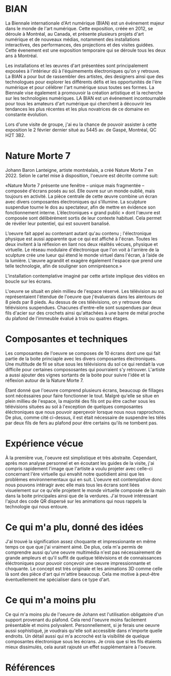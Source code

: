 # BIAN

La Biennale internationale d'Art numérique (BIAN) est un événement majeur dans le monde de l'art numérique. Cette exposition, créée en 2012, se déroule à Montréal, au Canada, et présente plusieurs projets d'art numérique et de nouveaux médias, notamment des installations interactives, des performances, des projections et des visites guidées. Cette évenement est une exposition temporaire qui se déroule tous les deux ans à Montréal. 

Les installations et les œuvres d'art présentées sont principalement exposées à l'intérieur dû à l'équimements électroniques qu'on y retrouve. La BIAN a pour but de rassembler des artistes, des designers ainsi que des technologues pour explorer les différents défis et les opportunités de l'ère numérique et pour célébrer l'art numérique sous toutes ses formes. La Biennale vise également à promouvoir la création artistique et la recherche sur les technologies numériques. LA BIAN est un événement incontournable pour tous les amateurs d'art numérique qui cherchent à découvrir les tendances les plus récentes et les plus novatrices de ce domaine en constante évolution.

Lors d'une visite de groupe, j'ai eu la chance de pouvoir assister à cette exposition le 2 février dernier situé au 5445 av. de Gaspé, Montréal, QC H2T 3B2. 

# Nature Morte 7

Johann Baron Lanteigne, artiste montréalais, a créé Nature Morte 7 en 2022. Selon le cartel mise à disposition, l'oeuvre est décrite comme suit:

«Nature Morte 7 présente une fenêtre – unique mais fragmentée – composée d'écrans posés au sol. Elle ouvre sur un monde oublié, mais toujours en activité. La pièce centrale de cette œuvre combine un écran avec divers composantes électroniques qui s’illumine. La sculpture suspendue tourne le dos au spectateur, afin de mettre en évidence son fonctionnement interne. L’électroniques « grand public » dont l'œuvre est composée sont délibérément sortis de leur contexte habituel. Cela permet de révéler leur potentiel, qui est souvent banalisé.

L’oeuvre fait appel au contenant autant qu'au contenu ; l'électronique physique est aussi apparente que ce qui est affiché à l'écran. Toutes les deux invitent à la réflexion en liant nos deux réalités vécues, physique et virtuelle. Le réseau modulaire d'électronique que l'on voit à l'arrière de la sculpture crée une lueur qui étend le monde virtuel dans l'écran, à l’aide de la lumière. L'œuvre agrandit et exagère également l'espace que prend une telle technologie, afin de souligner son omniprésence.»

L'installation contemplative imaginé par cette artiste implique des vidéos en boucle sur les écrans.

L'oeuvre se situait en plein millieu de l'espace réservé. Les télévision au sol représentaient l'étendue de l'oeuvre que j'évaluerais dans les alentours de 8 pieds par 8 pieds. Au dessus de ces télévisions, on y retrouve deux télévisions suspendues. Chacunes d'entre-elle sont suspendues par deux fils d'acier sur des crochets ainsi qu'attachées à une barre de métal proche du plafond de l'immeuble évalué à trois ou quatres étages.

# Composantes et techniques

Les composantes de l'oeuvre se composes de 10 écrans dont une qui fait partie de la boite princiaple avec les divers composantes électroniques. Une multitude de fil se situe sous les télévisions du sol ce qui rendait la vue difficile pour certaines compososantes qui pourraient s'y retrouver. L'artiste a aussi ajouter des vignes sortants de la boite pour suivre l'idée et la réflexion autour de la Nature Morte 7.

Étant donné que l'oeuvre comprend plusieurs écrans, beaucoup de fillages sont nécéssaires pour faire fonctionner le tout. Malgré qu'elle se situe en plein millieu de l'espace, la majorité des fils ont pu être cacher sous les télévisions situées au sol à l'exception de quelques composantes éléctroniques que nous pouvoir aperçevoir lorsque nous nous rapprochons. De plus, comme cité ci-dessus, il est était nécessaire de suspendre les télés par deux fils de fers au plafond pour être certains qu'ils ne tombent pas.

# Expérience vécue

À la première vue, l'oeuvre est simplistique et très abstraite. Cependant, après mon analyse personnel et en écoutant les guides de la visite, j'ai compris rapidement l'image que l'artiste a voulu projeter avec celle-ci concernant l'ère virtuelle qui envahit notre quotidient ainsi que les problèmes environnementaux qui en suit. L'oeuvre est contemplative donc nous pouvons intéragir avec elle mais tous les écrans sont liées visuelement sur ce qu'elle projetent le monde virtuelle composée de la main dans la boite principales ainsi que de la verdures. J'ai trouvé intéressant l'ajout des code QR dispersé sur les animations qui nous rappels la technologie qui nous entoure.

# Ce qui m'a plu, donné des idées

J'ai trouvé la signification assez choquante et impressionante en même temps ce que que j'ai vraiment aimé. De plus, cela m'a permis de comprendre aussi qu'une oeuvre multimédia n'est pas nécessairement de grande ampleurs et qu'il suffit de quelque télévisions et de connaissances éléctroniques pour pouvoir conçevoir une oeuvre impressionnante et choquante. Le concept est très originale et les animations 3D comme celle là sont des pièce d'art qui m'attire beaucoup. Cela me motive à peut-être éventuellement me spécialiser dans ce type d'art. 

# Ce qui m'a moins plu

Ce qui m'a moins plu de l'oeuvre de Johann est l'utilisation obligatoire d'un support provenant du plafond. Cela rend l'oeuvre moins facilement présentable et moins polyvalent. Personnellement, si je ferais une oeuvre aussi sophistiqué, je voudrais qu'elle soit accessible dans n'importe quelle endroits. Un détail aussi qui m'a accroché est la visibilité de quelque composantes électronique sous les écrans. Je crois que si les fils étaients mieux dissimulés, cela aurait rajouté un effet supplémentaire à l'oeuvre.


# Références


